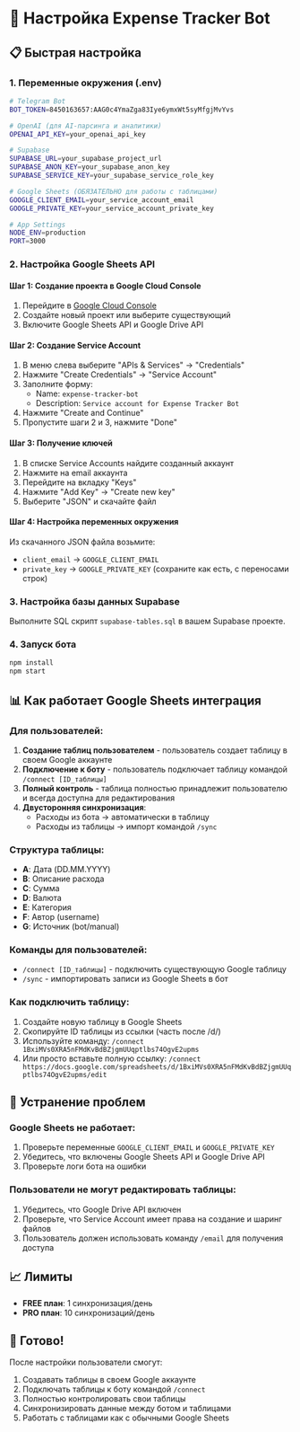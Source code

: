 # 🚀 Настройка Expense Tracker Bot

## 📋 Быстрая настройка

### 1. Переменные окружения (.env)

```bash
# Telegram Bot
BOT_TOKEN=8450163657:AAG0c4YmaZga83Iye6ymxWt5syMfgjMvYvs

# OpenAI (для AI-парсинга и аналитики)
OPENAI_API_KEY=your_openai_api_key

# Supabase
SUPABASE_URL=your_supabase_project_url
SUPABASE_ANON_KEY=your_supabase_anon_key
SUPABASE_SERVICE_KEY=your_supabase_service_role_key

# Google Sheets (ОБЯЗАТЕЛЬНО для работы с таблицами)
GOOGLE_CLIENT_EMAIL=your_service_account_email
GOOGLE_PRIVATE_KEY=your_service_account_private_key

# App Settings
NODE_ENV=production
PORT=3000
```

### 2. Настройка Google Sheets API

#### Шаг 1: Создание проекта в Google Cloud Console
1. Перейдите в [Google Cloud Console](https://console.cloud.google.com)
2. Создайте новый проект или выберите существующий
3. Включите Google Sheets API и Google Drive API

#### Шаг 2: Создание Service Account
1. В меню слева выберите "APIs & Services" → "Credentials"
2. Нажмите "Create Credentials" → "Service Account"
3. Заполните форму:
   - Name: `expense-tracker-bot`
   - Description: `Service account for Expense Tracker Bot`
4. Нажмите "Create and Continue"
5. Пропустите шаги 2 и 3, нажмите "Done"

#### Шаг 3: Получение ключей
1. В списке Service Accounts найдите созданный аккаунт
2. Нажмите на email аккаунта
3. Перейдите на вкладку "Keys"
4. Нажмите "Add Key" → "Create new key"
5. Выберите "JSON" и скачайте файл

#### Шаг 4: Настройка переменных окружения
Из скачанного JSON файла возьмите:
- `client_email` → `GOOGLE_CLIENT_EMAIL`
- `private_key` → `GOOGLE_PRIVATE_KEY` (сохраните как есть, с переносами строк)

### 3. Настройка базы данных Supabase

Выполните SQL скрипт `supabase-tables.sql` в вашем Supabase проекте.

### 4. Запуск бота

```bash
npm install
npm start
```

## 📊 Как работает Google Sheets интеграция

### Для пользователей:

1. **Создание таблиц пользователем** - пользователь создает таблицу в своем Google аккаунте
2. **Подключение к боту** - пользователь подключает таблицу командой `/connect [ID_таблицы]`
3. **Полный контроль** - таблица полностью принадлежит пользователю и всегда доступна для редактирования
4. **Двусторонняя синхронизация**:
   - Расходы из бота → автоматически в таблицу
   - Расходы из таблицы → импорт командой `/sync`

### Структура таблицы:
- **A**: Дата (DD.MM.YYYY)
- **B**: Описание расхода
- **C**: Сумма
- **D**: Валюта
- **E**: Категория
- **F**: Автор (username)
- **G**: Источник (bot/manual)

### Команды для пользователей:
- `/connect [ID_таблицы]` - подключить существующую Google таблицу
- `/sync` - импортировать записи из Google Sheets в бот

### Как подключить таблицу:
1. Создайте новую таблицу в Google Sheets
2. Скопируйте ID таблицы из ссылки (часть после /d/)
3. Используйте команду: `/connect 1BxiMVs0XRA5nFMdKvBdBZjgmUUqptlbs74OgvE2upms`
4. Или просто вставьте полную ссылку: `/connect https://docs.google.com/spreadsheets/d/1BxiMVs0XRA5nFMdKvBdBZjgmUUqptlbs74OgvE2upms/edit`

## 🔧 Устранение проблем

### Google Sheets не работает:
1. Проверьте переменные `GOOGLE_CLIENT_EMAIL` и `GOOGLE_PRIVATE_KEY`
2. Убедитесь, что включены Google Sheets API и Google Drive API
3. Проверьте логи бота на ошибки

### Пользователи не могут редактировать таблицы:
1. Убедитесь, что Google Drive API включен
2. Проверьте, что Service Account имеет права на создание и шаринг файлов
3. Пользователь должен использовать команду `/email` для получения доступа

## 📈 Лимиты

- **FREE план**: 1 синхронизация/день
- **PRO план**: 10 синхронизаций/день

## 🎯 Готово!

После настройки пользователи смогут:
1. Создавать таблицы в своем Google аккаунте
2. Подключать таблицы к боту командой `/connect`
3. Полностью контролировать свои таблицы
4. Синхронизировать данные между ботом и таблицами
5. Работать с таблицами как с обычными Google Sheets
